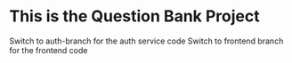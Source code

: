 # This is the Question Bank Project
Switch to auth-branch for the auth service code
Switch to frontend branch for the frontend code
